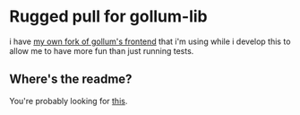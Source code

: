# Rugged pull for gollum-lib

i have [my own fork of gollum's frontend](https://github.com/jugglingnutcase/gollum/tree/rugged-gollum-lib) that i'm using while i develop this to allow me to have more fun than just running tests.

## Where's the readme?

You're probably looking for [this](https://github.com/gollum/gollum-lib).
